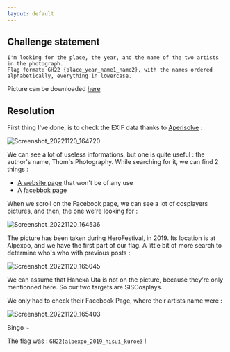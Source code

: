 ```yaml
---
layout: default
---
```


## Challenge statement

```I found this picture on a USB key I retrieved on the ground. Can you give me information about it?
I'm looking for the place, the year, and the name of the two artists in the photograph.
Flag format: GH22 {place_year_name1_name2}, with the names ordered alphabetically, everything in lowercase.
```

Picture can be downloaded [here](https://cdn.discordapp.com/attachments/1043492406340882472/1043909548743864460/picture.jpg)

## Resolution


First thing I've done, is to check the EXIF data thanks to [Aperisolve](https://www.aperisolve.com/) :

![Screenshot_20221120_164720](https://user-images.githubusercontent.com/105165050/202911832-46bf4231-bedc-457b-90bc-6e7801a6f4fa.png)

We can see a lot of useless informations, but one is quite useful : the author's name, Thom's Photography.
While searching for it, we can find 2 things :

- [A website page](https://www.thomsphotography.com/) that won't be of any use
- [A facebbok page](https://www.facebook.com/thomsphotogrxphy)

When we scroll on the Facebook page, we can see a lot of cosplayers pictures, and then, the one we're looking for :

![Screenshot_20221120_164536](https://user-images.githubusercontent.com/105165050/202911811-30560141-218c-4eba-b32d-5a32a3c76a0d.png)

The picture has been taken during HeroFestival, in 2019. Its location is at Alpexpo, and we have the first part of our flag.
A little bit of more search to determine who's who with previous posts :

![Screenshot_20221120_165045](https://user-images.githubusercontent.com/105165050/202911886-3db7e764-b083-474e-b940-f0991cff58bd.png)

We can assume that Haneka Uta is not on the picture, because they're only mentionned here.
So our two targets are SISCosplays.

We only had to check their Facebook Page, where their artists name were :

![Screenshot_20221120_165403](https://user-images.githubusercontent.com/105165050/202912074-badb8fd1-5e33-4ef5-a712-ea2072fe04ca.png)

Bingo ~ 

The flag was : `GH22{alpexpo_2019_hisui_kuroe}` !
